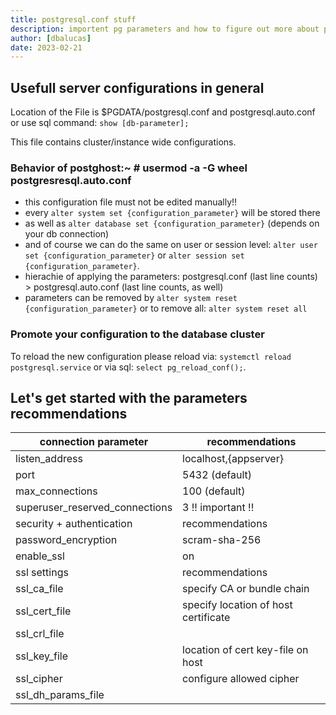 ```yaml
---
title: postgresql.conf stuff
description: importent pg parameters and how to figure out more about postgres configuration
author: [dbalucas]
date: 2023-02-21
---
```


## Usefull server configurations in general

Location of the File is $PGDATA/postgresql.conf and postgresql.auto.conf
or use sql command: `show [db-parameter];`

This file contains cluster/instance wide configurations.

### Behavior of postghost:~ # usermod -a -G wheel postgresresql.auto.conf

- this configuration file must not be edited manually!!
- every `alter system set {configuration_parameter}` will be stored there
- as well as `alter database set {configuration_parameter}` (depends on your db connection)
- and of course we can do the same on user or session level: `alter user set {configuration_parameter}` or `alter session set {configuration_parameter}`.
- hierachie of applying the parameters: postgresql.conf (last line counts) > postgresql.auto.conf (last line counts, as well)
- parameters can be removed by `alter system reset {configuration_parameter}` or to remove all: `alter system reset all`

### Promote your configuration to the database cluster

To reload the new configuration please reload via: `systemctl reload postgresql.service` or via sql: `select pg_reload_conf();`.

## Let's get started with the parameters recommendations

| connection parameter           | recommendations                      |
| ------------------------------ | ------------------------------------ |
| listen_address                 | localhost,{appserver}                |
| port                           | 5432 (default)                       |
| max_connections                | 100  (default)                       |
| superuser_reserved_connections | 3 !! important !!                    |
| security + authentication      | recommendations                      |
| password_encryption            | scram-sha-256                        |
| enable_ssl                     | on                                   |
| ssl settings                   | recommendations                      |
| ssl_ca_file                    | specify CA or bundle chain           |
| ssl_cert_file                  | specify location of host certificate |
| ssl_crl_file                   |                                      |
| ssl_key_file                   | location of cert key-file on host    |
| ssl_cipher                     | configure allowed cipher             |
| ssl_dh_params_file             |                                      |
